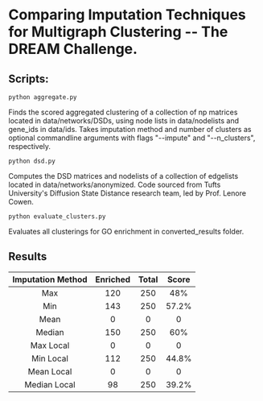 # Comparing Imputation Techniques for Multigraph Clustering -- The DREAM Challenge.

## Scripts:

```
python aggregate.py
```

Finds the scored aggregated clustering of a collection of np matrices
located in data/networks/DSDs, using node lists in data/nodelists and
gene_ids in data/ids. Takes imputation method and number of clusters as
optional commandline arguments with flags "--impute" and "--n_clusters",
respectively.

```
python dsd.py
```

Computes the DSD matrices and nodelists of a collection of edgelists
located in data/networks/anonymized. Code sourced from Tufts University's
Diffusion State Distance research team, led by Prof. Lenore Cowen. 

```
python evaluate_clusters.py
```

Evaluates all clusterings for GO enrichment in converted_results folder.

## Results

| Imputation Method | Enriched | Total | Score |
|:-----------------:|:--------:|:-----:|:------:
| Max               |  120    | 250   | 48%    |
| Min               | 143 | 250  | 57.2% |
| Mean              | 0 | 0  | 0 |
| Median            | 150 | 250  | 60% |
| Max Local         | 0 | 0  | 0 |
| Min Local         | 112 | 250  | 44.8% |
| Mean Local		| 0 | 0  | 0 |
| Median Local      | 98 | 250   | 39.2% |

